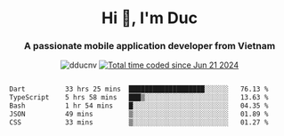 <h1 align="center">
  Hi 👋, I'm  Duc</h1>
<h3 align="center">A passionate mobile application developer from Vietnam</h3>  
  
<p align="center"> <img src="https://komarev.com/ghpvc/?username=dducnv&label=Profile%20views&color=0e75b6&style=flat" alt="dducnv" /> 
<a href="https://wakatime.com/@4d2a2cd9-1bcb-4dd1-84a4-dce128a35137"><img src="https://wakatime.com/badge/user/4d2a2cd9-1bcb-4dd1-84a4-dce128a35137.svg" alt="Total time coded since Jun 21 2024" /></a>
</p>  

<div style="width: 100vw; overflow-x: auto; flex:center">
  <!--START_SECTION:waka-->

```txt
Dart          33 hrs 25 mins  ███████████████████░░░░░░   76.13 %
TypeScript    5 hrs 58 mins   ███▒░░░░░░░░░░░░░░░░░░░░░   13.63 %
Bash          1 hr 54 mins    █░░░░░░░░░░░░░░░░░░░░░░░░   04.35 %
JSON          49 mins         ▒░░░░░░░░░░░░░░░░░░░░░░░░   01.89 %
CSS           33 mins         ▒░░░░░░░░░░░░░░░░░░░░░░░░   01.27 %
```

<!--END_SECTION:waka-->
</div>




  

